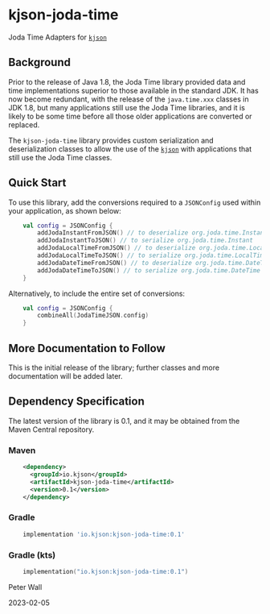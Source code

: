 # kjson-joda-time

Joda Time Adapters for [`kjson`](https://github.com/pwall567/kjson)

## Background

Prior to the release of Java 1.8, the Joda Time library provided data and time implementations superior to those
available in the standard JDK.
It has now become redundant, with the release of the `java.time.xxx` classes in JDK 1.8, but many applications still use
the Joda Time libraries, and it is likely to be some time before all those older applications are converted or replaced.

The `kjson-joda-time` library provides custom serialization and deserialization classes to allow the use of the
[`kjson`](https://github.com/pwall567/kjson) with applications that still use the Joda Time classes.

## Quick Start

To use this library, add the conversions required to a `JSONConfig` used within your application, as shown below:

```kotlin
    val config = JSONConfig {
        addJodaInstantFromJSON() // to deserialize org.joda.time.Instant
        addJodaInstantToJSON() // to serialize org.joda.time.Instant
        addJodaLocalTimeFromJSON() // to deserialize org.joda.time.LocalTime
        addJodaLocalTimeToJSON() // to serialize org.joda.time.LocalTime
        addJodaDateTimeFromJSON() // to deserialize org.joda.time.DateTime
        addJodaDateTimeToJSON() // to serialize org.joda.time.DateTime
    }
```

Alternatively, to include the entire set of conversions:

```kotlin
    val config = JSONConfig {
        combineAll(JodaTimeJSON.config)
    }
```

## More Documentation to Follow

This is the initial release of the library; further classes and more documentation will be added later.

## Dependency Specification

The latest version of the library is 0.1, and it may be obtained from the Maven Central repository.

### Maven
```xml
    <dependency>
      <groupId>io.kjson</groupId>
      <artifactId>kjson-joda-time</artifactId>
      <version>0.1</version>
    </dependency>
```
### Gradle
```groovy
    implementation 'io.kjson:kjson-joda-time:0.1'
```
### Gradle (kts)
```kotlin
    implementation("io.kjson:kjson-joda-time:0.1")
```

Peter Wall

2023-02-05
